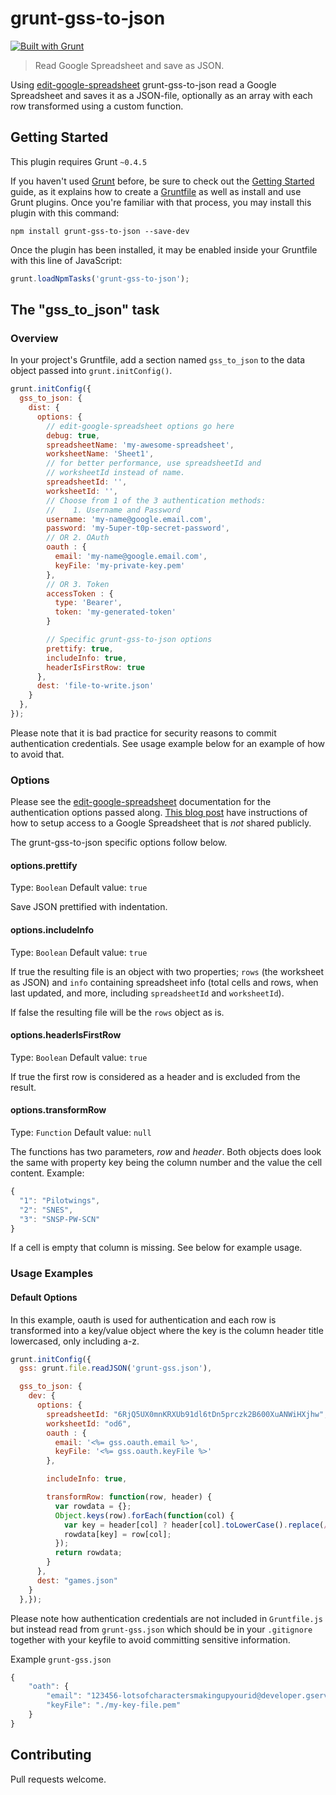 # grunt-gss-to-json

[![Built with Grunt](https://cdn.gruntjs.com/builtwith.png)](http://gruntjs.com/)

> Read Google Spreadsheet and save as JSON.

Using [edit-google-spreadsheet](https://www.npmjs.org/package/edit-google-spreadsheet) grunt-gss-to-json read a Google Spreadsheet and saves it as a JSON-file, optionally as an array with each row transformed using a custom function.

## Getting Started
This plugin requires Grunt `~0.4.5`

If you haven't used [Grunt](http://gruntjs.com/) before, be sure to check out the [Getting Started](http://gruntjs.com/getting-started) guide, as it explains how to create a [Gruntfile](http://gruntjs.com/sample-gruntfile) as well as install and use Grunt plugins. Once you're familiar with that process, you may install this plugin with this command:

```shell
npm install grunt-gss-to-json --save-dev
```

Once the plugin has been installed, it may be enabled inside your Gruntfile with this line of JavaScript:

```js
grunt.loadNpmTasks('grunt-gss-to-json');
```

## The "gss_to_json" task

### Overview
In your project's Gruntfile, add a section named `gss_to_json` to the data object passed into `grunt.initConfig()`.

```js
grunt.initConfig({
  gss_to_json: {
    dist: {
      options: {
        // edit-google-spreadsheet options go here
        debug: true,
        spreadsheetName: 'my-awesome-spreadsheet',
        worksheetName: 'Sheet1',
        // for better performance, use spreadsheetId and
        // worksheetId instead of name.
        spreadsheetId: '',
        worksheetId: '',
        // Choose from 1 of the 3 authentication methods:
        //    1. Username and Password
        username: 'my-name@google.email.com',
        password: 'my-5uper-t0p-secret-password',
        // OR 2. OAuth
        oauth : {
          email: 'my-name@google.email.com',
          keyFile: 'my-private-key.pem'
        },
        // OR 3. Token
        accessToken : {
          type: 'Bearer',
          token: 'my-generated-token'
        }

        // Specific grunt-gss-to-json options
        prettify: true,
        includeInfo: true,
        headerIsFirstRow: true
      },
      dest: 'file-to-write.json'
    }
  },
});
```

Please note that it is bad practice for security reasons to commit authentication credentials. See usage example below for an example of how to avoid that.

### Options

Please see the [edit-google-spreadsheet](https://www.npmjs.org/package/edit-google-spreadsheet) documentation for the authentication options passed along. [This blog post](http://www.nczonline.net/blog/2014/03/04/accessing-google-spreadsheets-from-node-js/) have instructions of how to setup access to a Google Spreadsheet that is *not* shared publicly.

The grunt-gss-to-json specific options follow below.

#### options.prettify
Type: `Boolean`
Default value: `true`

Save JSON prettified with indentation.

#### options.includeInfo
Type: `Boolean`
Default value: `true`

If true the resulting file is an object with two properties; ``rows`` (the worksheet as JSON) and ``info`` containing spreadsheet info (total cells and rows, when last updated, and more, including ``spreadsheetId`` and ``worksheetId``).

If false the resulting file will be the ``rows`` object as is.

#### options.headerIsFirstRow
Type: `Boolean`
Default value: `true`

If true the first row is considered as a header and is excluded from the result.

#### options.transformRow
Type: `Function`
Default value: `null`

The functions has two parameters, *row* and *header*. Both objects does look the same with property key being the column number and the value the cell content. Example:

```js
{
  "1": "Pilotwings",
  "2": "SNES",
  "3": "SNSP-PW-SCN"
}
```

If a cell is empty that column is missing. See below for example usage.

### Usage Examples

#### Default Options
In this example, oauth is used for authentication and each row is transformed into a key/value object where the key is the column header title lowercased, only including a-z.

```js
grunt.initConfig({
  gss: grunt.file.readJSON('grunt-gss.json'),

  gss_to_json: {
    dev: {
      options: {
        spreadsheetId: "6RjQ5UX0mnKRXUb91dl6tDn5prczk2B600XuANWiHXjhw",
        worksheetId: "od6",
        oauth : {
          email: '<%= gss.oauth.email %>',
          keyFile: '<%= gss.oauth.keyFile %>'
        },

        includeInfo: true,

        transformRow: function(row, header) {
          var rowdata = {};
          Object.keys(row).forEach(function(col) {
            var key = header[col] ? header[col].toLowerCase().replace(/[^a-z]/g, "") : col;
            rowdata[key] = row[col];
          });
          return rowdata;
        }
      },
      dest: "games.json"
    }
  },});
```

Please note how authentication credentials are not included in ``Gruntfile.js`` but instead read from ``grunt-gss.json`` which should be in your ``.gitignore`` together with your keyfile to avoid committing sensitive information.

Example ``grunt-gss.json``
```js
{
    "oath": {
        "email": "123456-lotsofcharactersmakingupyourid@developer.gserviceaccount.com",
        "keyFile": "./my-key-file.pem"
    }
}
```

## Contributing

Pull requests welcome.
